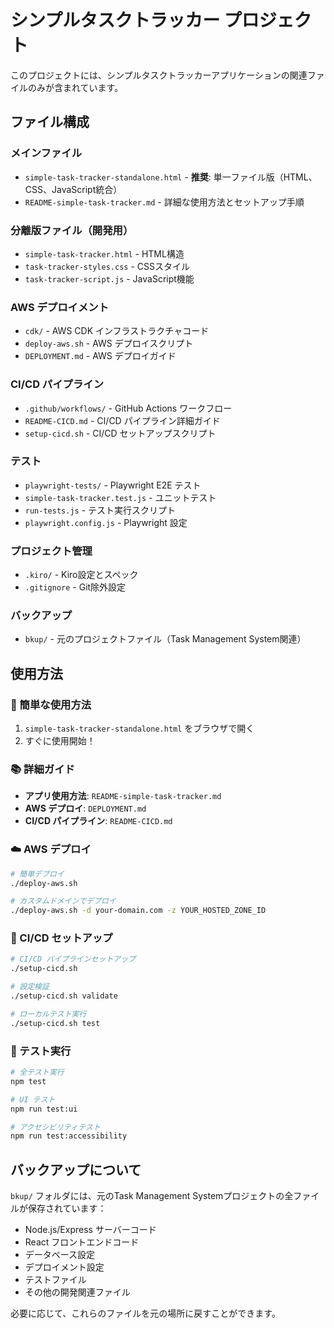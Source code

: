 # シンプルタスクトラッカー プロジェクト

このプロジェクトには、シンプルタスクトラッカーアプリケーションの関連ファイルのみが含まれています。

## ファイル構成

### メインファイル
- `simple-task-tracker-standalone.html` - **推奨**: 単一ファイル版（HTML、CSS、JavaScript統合）
- `README-simple-task-tracker.md` - 詳細な使用方法とセットアップ手順

### 分離版ファイル（開発用）
- `simple-task-tracker.html` - HTML構造
- `task-tracker-styles.css` - CSSスタイル
- `task-tracker-script.js` - JavaScript機能

### AWS デプロイメント
- `cdk/` - AWS CDK インフラストラクチャコード
- `deploy-aws.sh` - AWS デプロイスクリプト
- `DEPLOYMENT.md` - AWS デプロイガイド

### CI/CD パイプライン
- `.github/workflows/` - GitHub Actions ワークフロー
- `README-CICD.md` - CI/CD パイプライン詳細ガイド
- `setup-cicd.sh` - CI/CD セットアップスクリプト

### テスト
- `playwright-tests/` - Playwright E2E テスト
- `simple-task-tracker.test.js` - ユニットテスト
- `run-tests.js` - テスト実行スクリプト
- `playwright.config.js` - Playwright 設定

### プロジェクト管理
- `.kiro/` - Kiro設定とスペック
- `.gitignore` - Git除外設定

### バックアップ
- `bkup/` - 元のプロジェクトファイル（Task Management System関連）

## 使用方法

### 🚀 簡単な使用方法
1. `simple-task-tracker-standalone.html` をブラウザで開く
2. すぐに使用開始！

### 📚 詳細ガイド
- **アプリ使用方法**: `README-simple-task-tracker.md`
- **AWS デプロイ**: `DEPLOYMENT.md`
- **CI/CD パイプライン**: `README-CICD.md`

### ☁️ AWS デプロイ
```bash
# 簡単デプロイ
./deploy-aws.sh

# カスタムドメインでデプロイ
./deploy-aws.sh -d your-domain.com -z YOUR_HOSTED_ZONE_ID
```

### 🔄 CI/CD セットアップ
```bash
# CI/CD パイプラインセットアップ
./setup-cicd.sh

# 設定検証
./setup-cicd.sh validate

# ローカルテスト実行
./setup-cicd.sh test
```

### 🧪 テスト実行
```bash
# 全テスト実行
npm test

# UI テスト
npm run test:ui

# アクセシビリティテスト
npm run test:accessibility
```

## バックアップについて

`bkup/` フォルダには、元のTask Management Systemプロジェクトの全ファイルが保存されています：
- Node.js/Express サーバーコード
- React フロントエンドコード
- データベース設定
- デプロイメント設定
- テストファイル
- その他の開発関連ファイル

必要に応じて、これらのファイルを元の場所に戻すことができます。